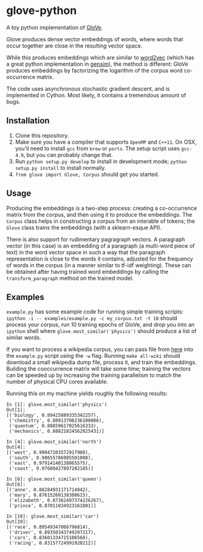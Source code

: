 # glove-python

A toy python implementation of [GloVe](http://www-nlp.stanford.edu/projects/glove/).

Glove produces dense vector embeddings of words, where words that occur together are close in the resulting vector space.

While this produces embeddings which are similar to [word2vec](https://code.google.com/p/word2vec/) (which has a great python implementation in [gensim](http://radimrehurek.com/gensim/models/word2vec.html)), the method is different: GloVe produces embeddings by factorizing the logarithm of the corpus word co-occurrence matrix.

The code uses asynchronous stochastic gradient descent, and is implemented in Cython. Most likely, it contains a tremendous amount of bugs.

## Installation
1. Clone this repository.
2. Make sure you have a compiler that supports `OpenMP` and `C++11`. On OSX, you'll need to install `gcc` from `brew` or `ports`. The setup script uses `gcc-4.9`, but you can probably change that.
3. Run `python setup.py develop` to install in development mode; `python setup.py install` to install normally.
4. `from glove import Glove, Corpus` should get you started.

## Usage
Producing the embeddings is a two-step process: creating a co-occurrence matrix from the corpus, and then using it to produce the embeddings. The `Corpus` class helps in constructing a corpus from an interable of tokens; the `Glove` class trains the embeddings (with a sklearn-esque API).

There is also support for rudimentary pagragraph vectors. A paragraph vector (in this case) is an embedding of a paragraph (a multi-word piece of text) in the word vector space in such a way that the paragraph representation is close to the words it contains, adjusted for the frequency of words in the corpus (in a manner similar to tf-idf weighting). These can be obtained after having trained word embeddings by calling the `transform_paragraph` method on the trained model.

## Examples
`example.py` has some example code for running simple training scripts: `ipython -i -- examples/example.py -c my_corpus.txt -t 10` should process your corpus, run 10 training epochs of GloVe, and drop you into an `ipython` shell where `glove.most_similar('physics')` should produce a list of similar words.

If you want to process a wikipedia corpus, you can pass file from [here](http://dumps.wikimedia.org/enwiki/latest/) into the `example.py` script using the `-w` flag. Running `make all-wiki` should download a small wikipedia dump file, process it, and train the embeddings. Building the cooccurrence matrix will take some time; training the vectors can be speeded up by increasing the training parallelism to match the number of physical CPU cores available.

Running this on my machine yields roughly the following results:

```
In [1]: glove.most_similar('physics')
Out[1]:
[('biology', 0.89425889335342257),
 ('chemistry', 0.88913708236100086),
 ('quantum', 0.88859617025616333),
 ('mechanics', 0.88821824562025431)]

In [4]: glove.most_similar('north')
Out[4]:
[('west', 0.99047203572917908),
 ('south', 0.98655786905501008),
 ('east', 0.97914140138065575),
 ('coast', 0.97680427897282185)]

In [6]: glove.most_similar('queen')
Out[6]:
[('anne', 0.88284931171714842),
 ('mary', 0.87615260138308615),
 ('elizabeth', 0.87362497374226267),
 ('prince', 0.87011034923161801)]

In [19]: glove.most_similar('car')
Out[19]:
[('race', 0.89549347066796814),
 ('driver', 0.89350343749207217),
 ('cars', 0.83601334715106568),
 ('racing', 0.83157724991920212)]
```
